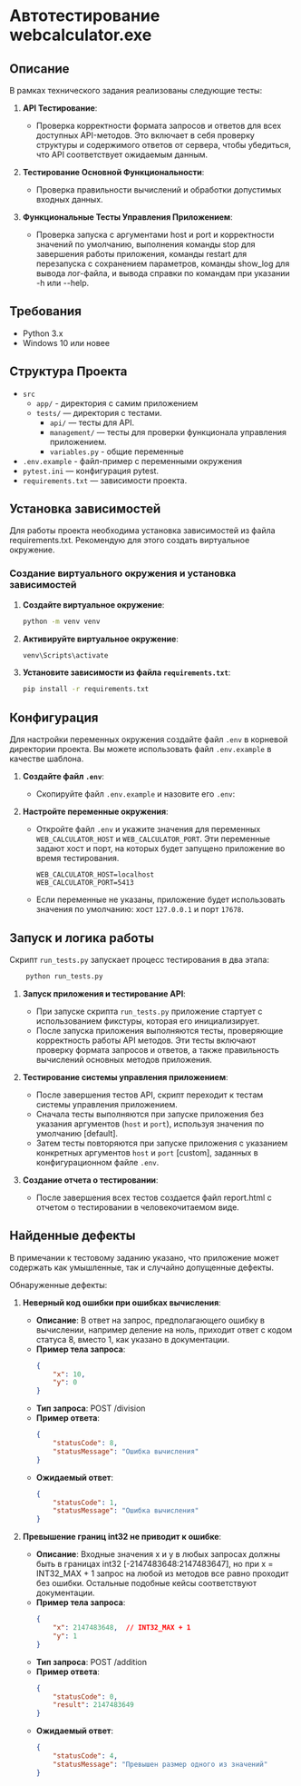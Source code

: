 # Автотестирование webcalculator.exe

## Описание

В рамках технического задания реализованы следующие тесты:

1. **API Тестирование**:
   - Проверка корректности формата запросов и ответов для всех доступных API-методов. Это включает в себя проверку структуры и содержимого ответов от сервера, чтобы убедиться, что API соответствует ожидаемым данным.

2. **Тестирование Основной Функциональности**:
   - Проверка правильности вычислений и обработки допустимых входных данных. 

3. **Функциональные Тесты Управления Приложением**:
   - Проверка запуска с аргументами host и port и корректности значений по умолчанию, выполнения команды stop для завершения работы приложения, команды restart для перезапуска с сохранением параметров, команды show_log для вывода лог-файла, и вывода справки по командам при указании -h или --help.

## Требования

- Python 3.x
- Windows 10 или новее

## Структура Проекта
- `src`
    - `app/` - директория с самим приложением
    - `tests/` — директория с тестами.
        - `api/` — тесты для API.
        - `management/` — тесты для проверки функционала управления приложением.
        - `variables.py` - общие переменные
- `.env.example` - файл-пример с переменными окружения
- `pytest.ini` — конфигурация pytest.
- `requirements.txt` — зависимости проекта.

## Установка зависимостей

Для работы проекта необходима установка зависимостей из файла requirements.txt. Рекомендую для этого создать виртуальное окружение.

### Создание виртуального окружения и установка зависимостей

1. **Создайте виртуальное окружение**:

     ```bash
     python -m venv venv
     ```

2. **Активируйте виртуальное окружение**:

     ```bash
     venv\Scripts\activate
     ```

3. **Установите зависимости из файла `requirements.txt`**:

     ```bash
     pip install -r requirements.txt
     ```

## Конфигурация

Для настройки переменных окружения создайте файл `.env` в корневой директории проекта. Вы можете использовать файл `.env.example` в качестве шаблона.

1. **Создайте файл `.env`**:
   - Скопируйте файл `.env.example` и назовите его `.env`:


2. **Настройте переменные окружения**:
   - Откройте файл `.env` и укажите значения для переменных `WEB_CALCULATOR_HOST` и `WEB_CALCULATOR_PORT`. Эти переменные задают хост и порт, на которых будет запущено приложение во время тестирования.
     ```env
     WEB_CALCULATOR_HOST=localhost
     WEB_CALCULATOR_PORT=5413
     ```

   - Если переменные не указаны, приложение будет использовать значения по умолчанию: хост `127.0.0.1` и порт `17678`.
  
## Запуск и логика работы

Скрипт `run_tests.py` запускает процесс тестирования в два этапа:

  ```bash
      python run_tests.py
  ```
    

1. **Запуск приложения и тестирование API**:
   - При запуске скрипта `run_tests.py` приложение стартует с использованием фикстуры, которая его инициализирует.
   - После запуска приложения выполняются тесты, проверяющие корректность работы API методов. Эти тесты включают проверку формата запросов и ответов, а также правильность вычислений основных методов приложения.

2. **Тестирование системы управления приложением**:
   - После завершения тестов API, скрипт переходит к тестам системы управления приложением.
   - Сначала тесты выполняются при запуске приложения без указания аргументов (`host` и `port`), используя значения по умолчанию [default].
   - Затем тесты повторяются при запуске приложения с указанием конкретных аргументов `host` и `port` [custom], заданных в конфигурационном файле `.env`.

2. **Создание отчета о тестировании**:
   - После завершения всех тестов создается файл report.html с отчетом о тестировании в человекочитаемом виде.


## Найденные дефекты

В примечании к тестовому заданию указано, что приложение может содержать как умышленные, так и случайно допущенные дефекты.

Обнаруженные дефекты:


1. **Неверный код ошибки при ошибках вычисления**:
   - **Описание**: В ответ на запрос, предполагающего ошибку в вычислении, например деление на ноль, приходит ответ с кодом статуса 8, вместо 1, как указано в документации.
   - **Пример тела запроса**:
     ```json
     {
         "x": 10,
         "y": 0
     }
     ```
   - **Тип запроса**: POST /division
   - **Пример ответа**:
     ```json
     {
         "statusCode": 8,
         "statusMessage": "Ошибка вычисления"
     }
     ```
   - **Ожидаемый ответ**:
     ```json
     {
         "statusCode": 1,
         "statusMessage": "Ошибка вычисления"
     }
     ```

2. **Превышение границ int32 не приводит к ошибке**:
   - **Описание**: Входные значения x и y в любых запросах должны быть в границах int32 [-2147483648:2147483647], но при x = INT32_MAX + 1 запрос на любой из методов все равно проходит без ошибки. Остальные подобные кейсы соответствуют документации.
   - **Пример тела запроса**:
     ```json
     {
         "x": 2147483648,  // INT32_MAX + 1
         "y": 1
     }
     ```
   - **Тип запроса**: POST /addition
   - **Пример ответа**:
     ```json
     {
         "statusCode": 0,
         "result": 2147483649
     }
     ```
   - **Ожидаемый ответ**:
     ```json
     {
         "statusCode": 4,
         "statusMessage": "Превышен размер одного из значений"
     }
     ```
  


